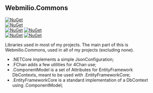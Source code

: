 ## Webmilio.Commons
[![NuGet](https://img.shields.io/nuget/v/Webmilio.Commons.svg?maxAge=2592000?style=plastic&label=.Commons)](https://www.nuget.org/packages/Webmilio.Commons)  
[![NuGet](https://img.shields.io/nuget/v/Webmilio.Commons.Console.svg?maxAge=2592000?style=plastic&label=.Console)](https://www.nuget.org/packages/Webmilio.Commons.Console)  
[![NuGet](https://img.shields.io/nuget/v/Webmilio.Commons.ComponentModel.DataAnnotations.svg?maxAge=2592000?style=plastic&label=.ComponentModel.DataAnnotations)](https://www.nuget.org/packages/Webmilio.Commons.ComponentModel.DataAnnotations)
[![NuGet](https://img.shields.io/nuget/v/Webmilio.Commons.EntityFrameworkCore.svg?maxAge=2592000?style=plastic&label=.EntityFrameworkCore)](https://www.nuget.org/packages/Webmilio.Commons.EntityFrameworkCore)  
[![NuGet](https://img.shields.io/nuget/v/Webmilio.Commons.NETCore.svg?maxAge=2592000?style=plastic&label=.NETCore)](https://www.nuget.org/packages/Webmilio.Commons.NETCore)
[![NuGet](https://img.shields.io/nuget/v/Webmilio.Commons.FChan.svg?maxAge=2592000?style=plastic&label=.FChan)](https://www.nuget.org/packages/Webmilio.Commons.FChan)

Libraries used in most of my projects. 
The main part of this is Webmilio.Commons, used in all of my projects (excluding none).

* .NETCore implements a simple JsonConfiguration;
* .FChan adds a few utilities for 4Chan use;
* .ComponentModel is a set of Attributes for EntityFramework DbContexts, meant to be used with .EntityFrameworkCore;
* .EntityFrameworkCore is a standard implementation of a DbContext using .ComponentModel;
